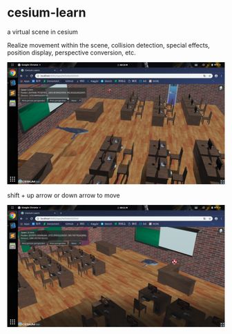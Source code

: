 # cesium-learn
a virtual scene in cesium

Realize movement within the scene, collision detection, special effects, position display, perspective conversion, etc.

![Image text](https://github.com/UI-Mario/cesium-learn/blob/master/img/Screenshot%20from%202019-04-09%2000-20-20.png)

shift + up arrow or down arrow to move

![Image text](https://github.com/UI-Mario/cesium-learn/blob/master/img/Screenshot%20from%202019-04-09%2000-21-05.png)
